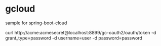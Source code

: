 # gcloud
sample for spring-boot-cloud 

curl http://acme:acmesecret@localhost:8899/gc-oauth2/oauth/token -d grant_type=password -d username=user -d password=password

